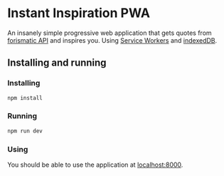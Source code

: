 # Instant Inspiration PWA

An insanely simple progressive web application that gets quotes from [forismatic API](https://forismatic.com/en/) and inspires you. Using [Service Workers](https://developer.mozilla.org/en-US/docs/Web/API/Service_Worker_API) and [indexedDB](https://developer.mozilla.org/en-US/docs/Web/API/IndexedDB_API).

## Installing and running

### Installing

```sh
npm install
```

### Running

```sh
npm run dev
```

### Using

You should be able to use the application at [localhost:8000](http://localhost:8000).
